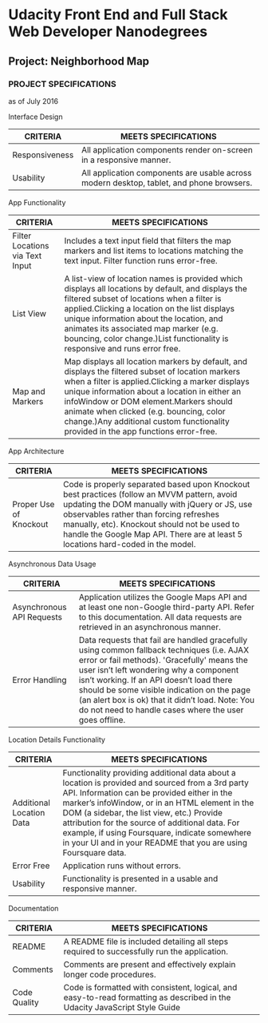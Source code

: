 # Udacity Front End and Full Stack Web Developer Nanodegrees
## Project: Neighborhood Map

### PROJECT SPECIFICATIONS
as of July 2016

Interface Design

| CRITERIA       | MEETS SPECIFICATIONS                                                                     |
|----------------|------------------------------------------------------------------------------------------|
| Responsiveness | All application components render on-screen in a responsive manner.                      |
| Usability      | All application components are usable across modern desktop, tablet, and phone browsers. |

App Functionality

| CRITERIA                        | MEETS SPECIFICATIONS                                                                                                                                                                                                                                                                                                                                                              |
|---------------------------------|-----------------------------------------------------------------------------------------------------------------------------------------------------------------------------------------------------------------------------------------------------------------------------------------------------------------------------------------------------------------------------------|
| Filter Locations via Text Input | Includes a text input field that filters the map markers and list items to locations matching the text input. Filter function runs error-free.                                                                                                                                                                                                                                    |
| List View                       | A list-view of location names is provided which displays all locations by default, and displays the filtered subset of locations when a filter is applied.Clicking a location on the list displays unique information about the location, and animates its associated map marker (e.g. bouncing, color change.)List functionality is responsive and runs error free.              |
| Map and Markers                 | Map displays all location markers by default, and displays the filtered subset of location markers when a filter is applied.Clicking a marker displays unique information about a location in either an infoWindow or DOM element.Markers should animate when clicked (e.g. bouncing, color change.)Any additional custom functionality provided in the app functions error-free. |

App Architecture

| CRITERIA               | MEETS SPECIFICATIONS                                                                                                                                                                                                                                                                                                       |
|------------------------|----------------------------------------------------------------------------------------------------------------------------------------------------------------------------------------------------------------------------------------------------------------------------------------------------------------------------|
| Proper Use of Knockout | Code is properly separated based upon Knockout best practices (follow an MVVM pattern, avoid updating the DOM manually with jQuery or JS, use observables rather than forcing refreshes manually, etc). Knockout should not be used to handle the Google Map API.  There are at least 5 locations hard-coded in the model. |

Asynchronous Data Usage

| CRITERIA                  | MEETS SPECIFICATIONS                                                                                                                                                                                                                                                                                                                                                                       |
|---------------------------|--------------------------------------------------------------------------------------------------------------------------------------------------------------------------------------------------------------------------------------------------------------------------------------------------------------------------------------------------------------------------------------------|
| Asynchronous API Requests | Application utilizes the Google Maps API and at least one non-Google third-party API. Refer to this documentation. All data requests are retrieved in an asynchronous manner.                                                                                                                                                                                                              |
| Error Handling            | Data requests that fail are handled gracefully using common fallback techniques (i.e. AJAX error or fail methods). 'Gracefully' means the user isn’t left wondering why a component isn’t working. If an API doesn’t load there should be some visible indication on the page (an alert box is ok) that it didn’t load. Note: You do not need to handle cases where the user goes offline. |

Location Details Functionality

| CRITERIA                 | MEETS SPECIFICATIONS                                                                                                                                                                                                                                                                                                                                                                                                  |
|--------------------------|-----------------------------------------------------------------------------------------------------------------------------------------------------------------------------------------------------------------------------------------------------------------------------------------------------------------------------------------------------------------------------------------------------------------------|
| Additional Location Data | Functionality providing additional data about a location is provided and sourced from a 3rd party API. Information can be provided either in the marker’s infoWindow, or in an HTML element in the DOM (a sidebar, the list view, etc.) Provide attribution for the source of additional data. For example, if using Foursquare, indicate somewhere in your UI and in your README that you are using Foursquare data. |
| Error Free               | Application runs without errors.                                                                                                                                                                                                                                                                                                                                                                                      |
| Usability                | Functionality is presented in a usable and responsive manner.                                                                                                                                                                                                                                                                                                                                                         |

Documentation

| CRITERIA     | MEETS SPECIFICATIONS                                                                                                       |
|--------------|----------------------------------------------------------------------------------------------------------------------------|
| README       | A README file is included detailing all steps required to successfully run the application.                                |
| Comments     | Comments are present and effectively explain longer code procedures.                                                       |
| Code Quality | Code is formatted with consistent, logical, and easy-to-read formatting as described in the Udacity JavaScript Style Guide |


